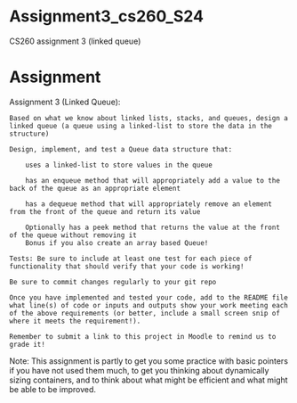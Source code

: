 # Assignment3_cs260_S24  
CS260 assignment 3 (linked queue)  


# Assignment  
Assignment 3 (Linked Queue):  

    Based on what we know about linked lists, stacks, and queues, design a linked queue (a queue using a linked-list to store the data in the structure)  

    Design, implement, and test a Queue data structure that:  

        uses a linked-list to store values in the queue  

        has an enqueue method that will appropriately add a value to the back of the queue as an appropriate element  

        has a dequeue method that will appropriately remove an element from the front of the queue and return its value  

        Optionally has a peek method that returns the value at the front of the queue without removing it
        Bonus if you also create an array based Queue!  

    Tests: Be sure to include at least one test for each piece of functionality that should verify that your code is working!  

    Be sure to commit changes regularly to your git repo  

    Once you have implemented and tested your code, add to the README file what line(s) of code or inputs and outputs show your work meeting each of the above requirements (or better, include a small screen snip of where it meets the requirement!).  

    Remember to submit a link to this project in Moodle to remind us to grade it!  

Note: This assignment is partly to get you some practice with basic pointers if you have not used them much, to get you thinking about dynamically sizing containers, and to think about what might be efficient and what might be able to be improved.  